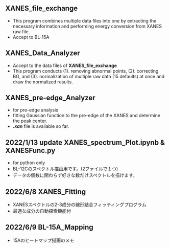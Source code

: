 ## XANES_file_exchange
- This program combines multiple data files into one by extracting the necessary information and performing energy conversion from XANES raw file.
- Accept to BL-15A
## XANES_Data_Analyzer
- Accept to the data files of **XANES_file_exchange**
- This program conducts (1). removing abnormal points, (2). correcting BG, and (3). normalization of multiple raw data (15 defaults) at once and draw the normalized results. 
## XANES_pre-edge_Analyzer
- for pre-edge analysis
- fitting Gaussian function to the pre-edge of the XANES and determine the peak center.
- ***.xan*** file is available so far. 
## 2022/1/13 update XANES_spectrum_Plot.ipynb & XANESFunc.py
- for python only
- BL-12Cのスペクトル描画用です。(2ファイルで１つ)
- データの個数に関わらず好きな数だけスペクトルを描けます。
## 2022/6/8 XANES_Fitting
- XANESスペクトルの2-3成分の線形結合フィッティングプログラム
- 最適な成分の自動探索機能付
## 2022/6/9 BL-15A_Mapping
- 15Aのヒートマップ描画のメモ
